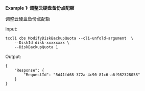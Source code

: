 **Example 1: 调整云硬盘备份点配额**

调整云硬盘备份点配额

Input: 

```
tccli cbs ModifyDiskBackupQuota --cli-unfold-argument  \
    --DiskId disk-xxxxxxxx \
    --DiskBackupQuota 1
```

Output: 
```
{
    "Response": {
        "RequestId": "5d41fd68-372a-4c90-81c6-a6f982328058"
    }
}
```

